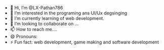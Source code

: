 - 👋 Hi, I’m @LX-Pathan786
- 👀 I’m interested in the programing ans UI/Ux degsinging
- 🌱 I’m currently learning of web development.
- 💞️ I’m looking to collaborate on ...
- 📫 How to reach me....
- 😄 Pronouns: 
- ⚡ Fun fact: web development, game making and software development

<!---
LX-Pathan786/LX-Pathan786 is a ✨ special ✨ repository because its `README.md` (this file) appears on your GitHub profile.
You can click the Preview link to take a look at your changes.
--->
